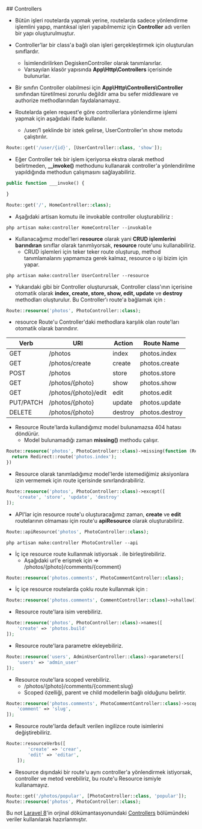 ## Controllers 

* Bütün işleri routelarda yapmak yerine, routelarda sadece yönlendirme işlemlini yapıp, mantıksal işleri yapabilmemiz için **Controller** adı verilen bir yapı
oluşturulmuştur.

* Controller'lar bir class'a bağlı olan işleri gerçekleştirmek için oluşturulan sınıflardır.
  * İsimlendirilirken DegiskenController olarak tanımlanırlar.
  * Varsayılan klasör yapısında **App\Http\Controllers** içerisinde bulunurlar.
  
* Bir sınıfın Controller olabilmesi için **App\Http\Controllers\Controller** sınıfından türetilmesi zorunlu değildir ama bu sefer middleware ve authorize methodlarından
faydalanamayız.

* Routelarda gelen request'e göre controllerlara yönlendirme işlemi yapmak için aşağıdaki ifade kullanılır.
  * /user/1 şeklinde bir istek gelirse, UserController'ın show metodu çalıştırılır.

```php
Route::get('/user/{id}', [UserController::class, 'show']);
```

* Eğer Controller tek bir işlem içeriyorsa ekstra olarak method belirtmeden, **__invoke()** methodunu kullanarak controller'a yönlendirilme yapıldığında
methodun çalışmasını sağlayabiliriz.

```php
public function ___invoke() {

}
```
```php
Route::get('/', HomeController::class);
```

* Aşağıdaki artisan komutu ile invokable controller oluşturabiliriz :  

```
php artisan make:controller HomeController --invokable
```

* Kullanacağımız model'leri **resource** olarak yani **CRUD işlemlerini barındıran** sınıflar olarak tanımlıyorsak, **resource** route'unu kullanabiliriz.
  * CRUD işlemleri için teker teker route oluşturup, method tanımlamalarını yapmamıza gerek kalmaz, resource o işi bizim için yapar.
  
```
php artisan make:controller UserController --resource 
```
* Yukarıdaki gibi bir Controller oluşturursak, Controller class'ının içerisine otomatik olarak **index, create, store, show, edit, update** ve **destroy** methodları
oluşturulur. Bu Controller'ı route'a bağlamak için : 

```php
Route::resource('photos', PhotoController::class);
```

* resource Route'u Controller'daki methodlara karşılık olan route'ları otomatik olarak barındırır.

| Verb      | URI                  | Action  | Route Name     |
|-----------|----------------------|---------|----------------|
| GET       | /photos              | index   | photos.index   |
| GET       | /photos/create       | create  | photos.create  |
| POST      | /photos              | store   | photos.store   |
| GET       | /photos/{photo}      | show    | photos.show    |
| GET       | /photos/{photo}/edit | edit    | photos.edit    |
| PUT/PATCH | /photos/{photo}      | update  | photos.update  |
| DELETE    | /photos/{photo}      | destroy | photos.destroy |

* Resource Route'larda kullandığımız model bulunamazsa 404 hatası döndürür.
  * Model bulunamadığı zaman **missing()** methodu çalışır.

```php
Route::resource('photos', PhotoController::class)->missing(function (Request $request) {
  return Redirect::route('photos.index');
})
```

* Resource olarak tanımladığımız model'lerde istemediğimiz aksiyonlara izin vermemek için route içerisinde sınırlandırabiliriz.

```php
Route::resource('photos', PhotoController::class)->except([
    'create', 'store', 'update', 'destroy'
]);
```

* API'lar için resource route'u oluşturacağımız zaman, **create** ve **edit** routelarının olmaması için route'u **apiResource** olarak oluşturabiliriz.

```php
Route::apiResource('photos', PhotoController::class);
```

```
php artisan make:controller PhotoController --api
```

* İç içe resource route kullanmak istiyorsak . ile birleştirebiliriz.
  * Aşağıdaki url'e erişmek için => /photos/{photo}/comments/{comment}

```php
Route::resource('photos.comments', PhotoCommentController::class);
```

* İç içe resource routelarda çoklu route kullanmak için : 

```php
Route::resource('photos.comments', CommentController::class)->shallow();
```

* Resource route'lara isim verebiliriz.

```php
Route::resource('photos', PhotoController::class)->names([
    'create' => 'photos.build'
]);
```

* Resource route'lara parametre ekleyebiliriz.

```php
Route::resource('users', AdminUserController::class)->parameters([
    'users' => 'admin_user'
]);
```

* Resource route'lara scoped verebiliriz.
  * /photos/{photo}/comments/{comment:slug}
  * Scoped özelliği, parent ve child modellerin bağlı olduğunu belirtir.

```php
Route::resource('photos.comments', PhotoCommentController::class)->scoped([
    'comment' => 'slug',
]);
```

* Resource route'larda default verilen ingilizce route isimlerini değiştirebiliriz.

```php
Route::resourceVerbs([
        'create' => 'crear',
        'edit' => 'editar',
    ]);
```

* Resource dışındaki bir route'u aynı controller'a yönlendirmek istiyorsak, controller ve metod verebiliriz, bu route'u Resource ismiyle kullanamayız.

```php
Route::get('/photos/popular', [PhotoController::class, 'popular']);
Route::resource('photos', PhotoController::class);
```

Bu not [Laravel 8](https://laravel.com/)'in orjinal dökümantasyonundaki [Controllers](https://laravel.com/docs/8.x/controllers) bölümündeki veriler kullanılarak hazırlanmıştır.









